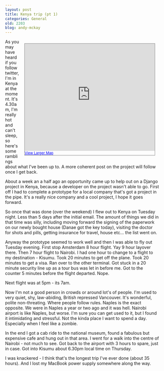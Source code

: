 ```yaml
---
layout: post
title: Kenya trip (pt 1)
categories: General
old: 2203
blog: andy-mckay
---
```

<div style="padding 1em; float: right; margin: 1em; border: 1px solid grey"> <iframe width="425" height="350" frameborder="0" scrolling="no" marginheight="0" marginwidth="0" src="http://maps.google.com/maps?f=q&amp;source=s_q&amp;hl=en&amp;geocode=&amp;q=&amp;sll=-0.103919,34.755571&amp;sspn=0.186081,0.394135&amp;ie=UTF8&amp;ll=-0.103941,34.755539&amp;spn=0.372161,0.788269&amp;z=11&amp;output=embed"></iframe><br /><small><a href="http://maps.google.com/maps?f=q&amp;source=embed&amp;hl=en&amp;geocode=&amp;q=&amp;sll=-0.103919,34.755571&amp;sspn=0.186081,0.394135&amp;ie=UTF8&amp;ll=-0.103941,34.755539&amp;spn=0.372161,0.788269&amp;z=11" style="color:#0000FF;text-align:left">View Larger Map</a></small></div>
<p>As you may have heard if you follow twitter, I'm in Kenya at the moment. It's 4.30am, I'm really hot and can't sleep, so here's some ramblings about what I've been up to. A more coherent post on the project will follow once I get back.</p>
<p>About a week an a half ago an opportunity came up to help out on a Django project in Kenya, because a developer on the project wasn't able to go. First off I had to complete a prototype for a local company that's got a project in the pipe. It's a really nice company and a cool project, I hope it goes forward.</p>
<p>So once that was done (over the weekend) I flew out to Kenya on Tuesday night. Less than 5 days after the initial email. The amount of things we did in that time was silly, including moving forward the signing of the paperwork on our newly bought house (Danae got the key today), visiting the doctor for shots and pills, getting insurance for travel, house etc... the list went on.</p>
<p>Anyway the prototype seemed to work well and then I was able to fly out Tuesday evening. First stop Amsterdam 8 hour flight. Yay 9 hour layover there. Then 7 hour flight to Nairobi. I had one hour to change to a flight to my destination - Kisumu. Took 20 minutes to get off the plane. Took 20 minutes to get a visa. Ran over to the other terminal. Got stuck in a 20 minute security line up as a tour bus was let in before me. Got to the counter 5 minutes before the flight departed. Nope.</p>
<p>Next flight was at 5pm - its 7am.</p>
<p>Now I'm not a good person in crowds or around lot's of people. I'm used to very quiet, shy, law-abiding, British repressed Vancouver. It's wonderful, polite non-threating. Where people follow rules. Naples is the exact opposite. We were in Naples a year or two ago and it was hell. Nairobi airport is like Naples, but worse. I'm sure you can get used to it, but I found it intimidating and stressful. Not the kinda place I want to spend a day. Especially when I feel like a zombie.</p>
<p>In the end I got a cab ride to the national museum, found a fabulous but expensive cafe and hung out in that area. I went for a walk into the centre of Nairobi - not much to see. Got back to the airport with 3 hours to spare, just in case. Got into Kisumu about 6.30pm local time on Thursday. </p>
<p>I was knackered - I think that's the longest trip I've ever done (about 35 hours). And I lost my MacBook power supply somewhere along the way.</p>

